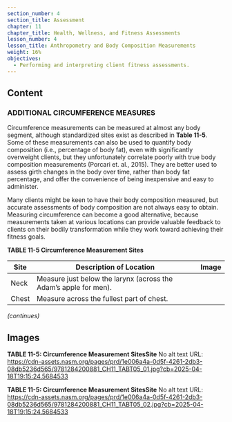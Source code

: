 ```yaml
---
section_number: 4
section_title: Assessment
chapter: 11
chapter_title: Health, Wellness, and Fitness Assessments
lesson_number: 4
lesson_title: Anthropometry and Body Composition Measurements
weight: 16%
objectives:
  - Performing and interpreting client fitness assessments.
---
```


## Content
### ADDITIONAL CIRCUMFERENCE MEASURES

Circumference measurements can be measured at almost any body segment, although standardized sites exist as described in **Table 11-5**. Some of these measurements can also be used to quantify body composition (i.e., percentage of body fat), even with significantly overweight clients, but they unfortunately correlate poorly with true body composition measurements (Porcari et. al., 2015). They are better used to assess girth changes in the body over time, rather than body fat percentage, and offer the convenience of being inexpensive and easy to administer.

Many clients might be keen to have their body composition measured, but accurate assessments of body composition are not always easy to obtain. Measuring circumference can become a good alternative, because measurements taken at various locations can provide valuable feedback to clients on their bodily transformation while they work toward achieving their fitness goals.

**TABLE 11-5 Circumference Measurement Sites**

| Site | Description of Location | Image |
|---|---|---|
| Neck | Measure just below the larynx (across the Adam’s apple for men). |  |
| Chest | Measure across the fullest part of chest. |  |

*(continues)*

## Images

**TABLE 11-5: Circumference Measurement SitesSite**
No alt text
URL: https://cdn-assets.nasm.org/pages/prd/1e006a4a-0d5f-4261-2db3-08db5236d565/9781284200881_CH11_TABT05_01.jpg?cb=2025-04-18T19:15:24.5684533

**TABLE 11-5: Circumference Measurement SitesSite**
No alt text
URL: https://cdn-assets.nasm.org/pages/prd/1e006a4a-0d5f-4261-2db3-08db5236d565/9781284200881_CH11_TABT05_02.jpg?cb=2025-04-18T19:15:24.5684533